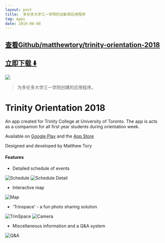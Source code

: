 ```yaml
---
layout: post
title:  多伦多大学三一学院的迎新周应用程序
tag: Apps
date: 2019-06-08
---
```


 

## [查看Github/matthewtory/trinity-orientation-2018](http://github.com/matthewtory/trinity-orientation-2018)
## [立即下载 ️⬇️ ](https://codeload.github.com/matthewtory/trinity-orientation-2018/zip/master) 


 
![](https://flutterawesome.com/content/images/2018/10/Trinity-Orientation-2018.jpg)
 
>
> 为多伦多大学三一学院创建的应用程序。
>

 
# Trinity Orientation 2018

An app created for Trinity College at University of Toronto. The app is acts as a companion for all first year students during orientation week.

Available on [Google Play](https://play.google.com/store/apps/details?id=com.tory.trinityOrientation) and the [App Store](https://itunes.apple.com/us/app/trinity-orientation-2t2000s/id1431022073)

Designed and developed by Matthew Tory

#### Features
* Detailed schedule of events

![Schedule](https://thumbs.gfycat.com/MealyObeseFly-size_restricted.gif)
![Schedule Detail](https://thumbs.gfycat.com/CompleteSelfreliantHackee-size_restricted.gif)
* Interactive map

![Map](https://thumbs.gfycat.com/MiniatureScalyChanticleer-size_restricted.gif)
* 'Trinspace' - a fun photo sharing solution

![TrinSpace](https://thumbs.gfycat.com/DistinctTornAfricanwildcat-size_restricted.gif)
![Camera](https://thumbs.gfycat.com/LinedAllAfricanrockpython-size_restricted.gif)
* Miscellaneous information and a Q&A system

![Q&A](https://thumbs.gfycat.com/TimelyMilkyCaiman-size_restricted.gif)

